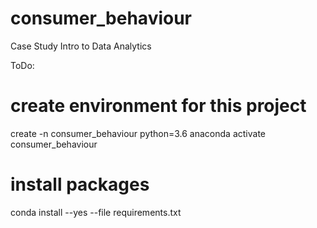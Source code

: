# consumer_behaviour
Case Study Intro to Data Analytics

ToDo:
# create environment for this project
create -n consumer_behaviour python=3.6 anaconda
activate consumer_behaviour

# install packages
conda install --yes --file requirements.txt
